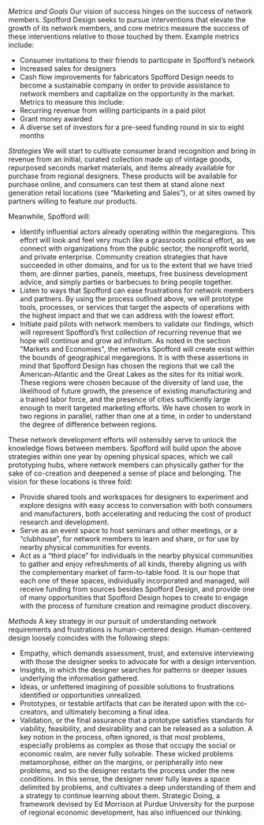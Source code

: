 *Metrics and Goals*
Our vision of success hinges on the success of network members. Spofford Design seeks to pursue interventions that elevate the growth of its network members, and core metrics measure the success of these interventions relative to those touched by them. Example metrics include:
* Consumer invitations to their friends to participate in Spofford’s network
* Increased sales for designers
* Cash flow improvements for fabricators
Spofford Design needs to become a sustainable company in order to provide assistance to network members and capitalize on the opportunity in the market. Metrics to measure this include:
* Recurring revenue from willing participants in a paid pilot
* Grant money awarded
* A diverse set of investors for a pre-seed funding round in six to eight months

*Strategies*
We will start to cultivate consumer brand recognition and bring in revenue from an initial, curated collection made up of vintage goods, repurposed seconds market materials, and items already available for purchase from regional designers. These products will be available for purchase online, and consumers can test them at stand alone next generation retail locations (see “Marketing and Sales”), or at sites owned by partners willing to feature our products.

Meanwhile, Spofford will:
* Identify influential actors already operating within the megaregions. This effort will look and feel very much like a grassroots political effort, as we connect with organizations from the public sector, the nonprofit world, and private enterprise. Community creation strategies that have succeeded in other domains, and for us to the extent that we have tried them, are dinner parties, panels, meetups, free business development advice, and simply parties or barbecues to bring people together.
* Listen to ways that Spofford can ease frustrations for network members and partners. By using the process outlined above, we will prototype tools, processes, or services that target the aspects of operations with the highest impact and that we can address with the lowest effort.
* Initiate paid pilots with network members to validate our findings, which will represent Spofford’s first collection of recurring revenue that we hope will continue and grow ad infinitum.
As noted in the section "Markets and Economies", the networks Spofford will create exist within the bounds of geographical megaregions. It is with these assertions in mind that Spofford Design has chosen the regions that we call the American-Atlantic and the Great Lakes as the sites for its initial work. These regions were chosen because of the diversity of land use, the likelihood of future growth, the presence of existing manufacturing and a trained labor force, and the presence of cities sufficiently large enough to merit targeted marketing efforts. We have chosen to work in two regions in parallel, rather than one at a time, in order to understand the degree of difference between regions.

These network development efforts will ostensibly serve to unlock the knowledge flows between members. Spofford will build upon the above strategies within one year by opening physical spaces, which we call prototyping hubs, where network members can physically gather for the sake of co-creation and deepened a sense of place and belonging. The vision for these locations is three fold:
* Provide shared tools and workspaces for designers to experiment and explore designs with easy access to conversation with both consumers and manufacturers, both accelerating and reducing the cost of product research and development.
* Serve as an event space to host seminars and other meetings, or a “clubhouse”, for network members to learn and share, or for use by nearby physical communities for events.
* Act as a “third place” for individuals in the nearby physical communities to gather and enjoy refreshments of all kinds, thereby aligning us with the complementary market of farm-to-table food.
It is our hope that each one of these spaces, individually incorporated and managed, will receive funding from sources besides Spofford Design, and provide one of many opportunities that Spofford Design hopes to create to engage with the process of furniture creation and reimagine product discovery.

*Methods*
A key strategy in our pursuit of understanding network requirements and frustrations is human-centered design. Human-centered design loosely coincides with the following steps:
* Empathy, which demands assessment, trust, and extensive interviewing with those the designer seeks to advocate for with a design intervention.
* Insights, in which the designer searches for patterns or deeper issues underlying the information gathered.
* Ideas, or unfettered imagining of possible solutions to frustrations identified or opportunities unrealized.
* Prototypes, or testable artifacts that can be iterated upon with the co-creators, and ultimately becoming a final idea.
* Validation, or the final assurance that a prototype satisfies standards for viability, feasibility, and desirability and can be released as a solution.
A key notion in the process, often ignored, is that most problems, especially problems as complex as those that occupy the social or economic realm, are never fully solvable. These wicked problems metamorphose, either on the margins, or peripherally into new problems, and so the designer restarts the process under the new conditions. In this sense, the designer never fully leaves a space delimited by problems, and cultivates a deep understanding of them and a strategy to continue learning about them. Strategic Doing, a framework devised by Ed Morrison at Purdue University for the purpose of regional economic development, has also influenced our thinking.
